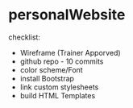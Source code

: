 # personalWebsite

checklist:
- Wireframe (Trainer Apporved)
- github repo - 10 commits
- color scheme/Font
- install Bootstrap
- link custom stylesheets
- build HTML Templates


